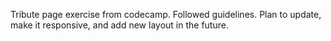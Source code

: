 Tribute page exercise from codecamp. Followed guidelines. Plan to update, make it responsive, and add new layout in the future.